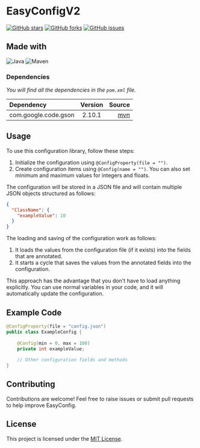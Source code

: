 # EasyConfigV2
[![GitHub stars](https://img.shields.io/github/stars/NilsJanosch/EasyConfigV2?style=for-the-badge&logo=github)](https://github.com/NilsJanosch/EasyConfigV2/stargazers)
[![GitHub forks](https://img.shields.io/github/forks/NilsJanosch/EasyConfigV2?style=for-the-badge&logo=github)](https://github.com/NilsJanosch/EasyConfigV2/network/members)
[![GitHub issues](https://img.shields.io/github/issues/NilsJanosch/EasyConfigV2?style=for-the-badge&logo=github)](https://github.com/NilsJanosch/EasyConfigV2/issues)
## Made with

![Java](https://img.shields.io/badge/Java-007396?style=for-the-badge&logo=java&logoColor=white)
![Maven](https://img.shields.io/badge/Maven-C71A36?style=for-the-badge&logo=apache-maven&logoColor=white)

### Dependencies

_You will find all the dependencies in the `pom.xml` file._

| Dependency        | Version  |                                                                           Source |
|:------------------|:--------:|---------------------------------------------------------------------------------:|
| com.google.code.gson          | 2.10.1 | [mvn](https://mvnrepository.com/artifact/com.google.code.gson/gson) |

## Usage

To use this configuration library, follow these steps:

1. Initialize the configuration using `@ConfigProperty(file = "")`.
2. Create configuration items using `@Config(name = "")`. You can also set minimum and maximum values for integers and floats.

The configuration will be stored in a JSON file and will contain multiple JSON objects structured as follows:

```json
{
  "ClassName": {
    "exampleValue": 10
  }
}
```

The loading and saving of the configuration work as follows:

1. It loads the values from the configuration file (if it exists) into the fields that are annotated.
2. It starts a cycle that saves the values from the annotated fields into the configuration.

This approach has the advantage that you don't have to load anything explicitly. You can use normal variables in your code, and it will automatically update the configuration.

## Example Code

```java
@ConfigProperty(file = "config.json")
public class ExampleConfig {
    
    @Config(min = 0, max = 100)
    private int exampleValue;
    
    // Other configuration fields and methods
}
```

## Contributing
Contributions are welcome! Feel free to raise issues or submit pull requests to help improve EasyConfig.

## License

This project is licensed under the [MIT License](https://github.com/NilsJanosch/EasyConfigV2/blob/master/LICENSE).
